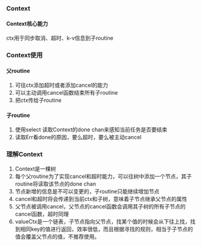 ### Context
#### Context核心能力
ctx用于同步取消、超时、k-v信息到子routine
### Context使用
#### 父routine
1. 可往ctx添加超时或者添加cancel的能力
2. 可以主动调用cancel函数结束所有子routine
3. 把ctx传给子routine
#### 子routine
1. 使用select 读取Context的done chan来感知当前任务是否要结束
2. 读取Err看done的原因，要么超时，要么被主动cancel
### 理解Context
1. Context是一棵树
2. 每个父routine为了实现cancel和超时能力，可以往树中添加一个节点，其子routine将读取该节点的done chan
3. 节点新增的信息是不可以变更的，子routine只能继续增加节点
4. cancel和超时将会传递到当前ctx和子树，意味着子节点继承父节点的属性
5. 父节点被调用cancel，父节点的cancel函数会调用其子树的所有子节点的cancel函数，超时同理
6. valueCtx是一个链表，子节点指向父节点，找某个值的时候会从下往上找，找到相同key的值进行返回，效率很低，而且根据寻找的规则，相当于子节点的值会覆盖父节点的值，不推荐使用。